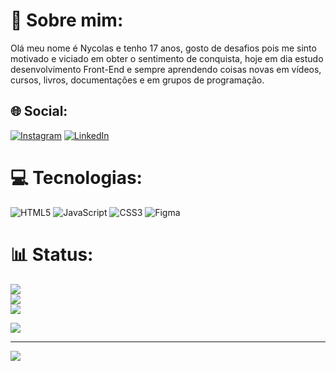 # 💫 Sobre mim:
Olá meu nome é Nycolas e tenho 17 anos, gosto de desafios pois me sinto motivado e viciado em obter o sentimento de conquista, hoje em dia estudo desenvolvimento Front-End e sempre aprendendo coisas novas em vídeos, cursos, livros, documentações e em grupos de programação.


## 🌐 Social:
[![Instagram](https://img.shields.io/badge/Instagram-%23E4405F.svg?logo=Instagram&logoColor=white)](https://instagram.com/nycolasds) [![LinkedIn](https://img.shields.io/badge/LinkedIn-%230077B5.svg?logo=linkedin&logoColor=white)](https://linkedin.com/in/nycolas-r-639b1b239) 

# 💻 Tecnologias:
![HTML5](https://img.shields.io/badge/html5-%23E34F26.svg?style=for-the-badge&logo=html5&logoColor=white) ![JavaScript](https://img.shields.io/badge/javascript-%23323330.svg?style=for-the-badge&logo=javascript&logoColor=%23F7DF1E) ![CSS3](https://img.shields.io/badge/css3-%231572B6.svg?style=for-the-badge&logo=css3&logoColor=white) 	![Figma](https://img.shields.io/badge/figma-%23F24E1E.svg?style=for-the-badge&logo=figma&logoColor=white)
# 📊 Status:
![](https://github-readme-stats.vercel.app/api?username=Nycolas-Roberto&theme=radical&hide_border=false&include_all_commits=true&count_private=true)<br/>
![](https://github-readme-streak-stats.herokuapp.com/?user=Nycolas-Roberto&theme=radical&hide_border=false)<br/>
![](https://github-readme-stats.vercel.app/api/top-langs/?username=Nycolas-Roberto&theme=radical&hide_border=false&include_all_commits=true&count_private=true&layout=compact)

![](https://github-profile-trophy.vercel.app/?username=Nycolas-Roberto&theme=radical&no-frame=false&no-bg=false&margin-w=4)

---
[![](https://visitcount.itsvg.in/api?id=Nycolas-Roberto&icon=0&color=0)](https://visitcount.itsvg.in)
